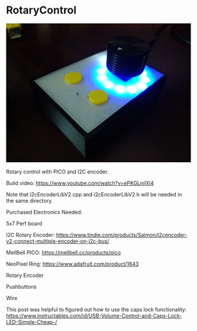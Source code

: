 # RotaryControl
![image](rotary-caps.jpg)

Rotary control with PICO and I2C encoder.

Build video: https://www.youtube.com/watch?v=ePKGLnjlXl4

Note that i2cEncoderLibV2.cpp and i2cEncoderLibV2.h will be needed in the same directory.

Purchased Electronics Needed:

5x7 Perf board

I2C Rotary Encoder: https://www.tindie.com/products/Saimon/i2cencoder-v2-connect-multiple-encoder-on-i2c-bus/

MellBell PICO: https://mellbell.cc/products/pico

NeoPixel Ring: https://www.adafruit.com/product/1643

Rotary Encoder

Pushbuttons

Wire

This post was helpful to figured out how to use the caps lock functionality: https://www.instructables.com/id/USB-Volume-Control-and-Caps-Lock-LED-Simple-Cheap-/
